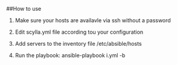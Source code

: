##How to use

1. Make sure your hosts are availavle via ssh without a password

2. Edit scylla.yml file according tou your configuration

3. Add servers to the inventory file /etc/absible/hosts

4. Run the playbook: ansible-playbook i.yml -b
